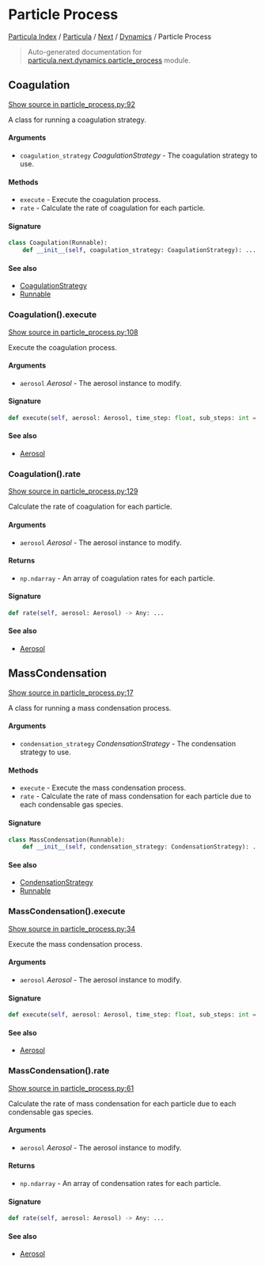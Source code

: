 # Particle Process

[Particula Index](../../../README.md#particula-index) / [Particula](../../index.md#particula) / [Next](../index.md#next) / [Dynamics](./index.md#dynamics) / Particle Process

> Auto-generated documentation for [particula.next.dynamics.particle_process](https://github.com/uncscode/particula/blob/main/particula/next/dynamics/particle_process.py) module.

## Coagulation

[Show source in particle_process.py:92](https://github.com/uncscode/particula/blob/main/particula/next/dynamics/particle_process.py#L92)

A class for running a coagulation strategy.

#### Arguments

- `coagulation_strategy` *CoagulationStrategy* - The coagulation strategy to
    use.

#### Methods

- `execute` - Execute the coagulation process.
- `rate` - Calculate the rate of coagulation for each particle.

#### Signature

```python
class Coagulation(Runnable):
    def __init__(self, coagulation_strategy: CoagulationStrategy): ...
```

#### See also

- [CoagulationStrategy](coagulation/strategy.md#coagulationstrategy)
- [Runnable](../runnable.md#runnable)

### Coagulation().execute

[Show source in particle_process.py:108](https://github.com/uncscode/particula/blob/main/particula/next/dynamics/particle_process.py#L108)

Execute the coagulation process.

#### Arguments

- `aerosol` *Aerosol* - The aerosol instance to modify.

#### Signature

```python
def execute(self, aerosol: Aerosol, time_step: float, sub_steps: int = 1) -> Aerosol: ...
```

#### See also

- [Aerosol](../aerosol.md#aerosol)

### Coagulation().rate

[Show source in particle_process.py:129](https://github.com/uncscode/particula/blob/main/particula/next/dynamics/particle_process.py#L129)

Calculate the rate of coagulation for each particle.

#### Arguments

- `aerosol` *Aerosol* - The aerosol instance to modify.

#### Returns

- `np.ndarray` - An array of coagulation rates for each particle.

#### Signature

```python
def rate(self, aerosol: Aerosol) -> Any: ...
```

#### See also

- [Aerosol](../aerosol.md#aerosol)



## MassCondensation

[Show source in particle_process.py:17](https://github.com/uncscode/particula/blob/main/particula/next/dynamics/particle_process.py#L17)

A class for running a mass condensation process.

#### Arguments

- `condensation_strategy` *CondensationStrategy* - The condensation strategy
    to use.

#### Methods

- `execute` - Execute the mass condensation process.
- `rate` - Calculate the rate of mass condensation for each particle due to
    each condensable gas species.

#### Signature

```python
class MassCondensation(Runnable):
    def __init__(self, condensation_strategy: CondensationStrategy): ...
```

#### See also

- [CondensationStrategy](condensation/condensation_strategies.md#condensationstrategy)
- [Runnable](../runnable.md#runnable)

### MassCondensation().execute

[Show source in particle_process.py:34](https://github.com/uncscode/particula/blob/main/particula/next/dynamics/particle_process.py#L34)

Execute the mass condensation process.

#### Arguments

- `aerosol` *Aerosol* - The aerosol instance to modify.

#### Signature

```python
def execute(self, aerosol: Aerosol, time_step: float, sub_steps: int = 1) -> Aerosol: ...
```

#### See also

- [Aerosol](../aerosol.md#aerosol)

### MassCondensation().rate

[Show source in particle_process.py:61](https://github.com/uncscode/particula/blob/main/particula/next/dynamics/particle_process.py#L61)

Calculate the rate of mass condensation for each particle due to
each condensable gas species.

#### Arguments

- `aerosol` *Aerosol* - The aerosol instance to modify.

#### Returns

- `np.ndarray` - An array of condensation rates for each particle.

#### Signature

```python
def rate(self, aerosol: Aerosol) -> Any: ...
```

#### See also

- [Aerosol](../aerosol.md#aerosol)
